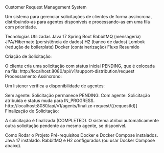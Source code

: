 Customer Request Management System

Um sistema para gerenciar solicitações de clientes de forma assíncrona, distribuindo-as para agentes disponíveis e processando-as em uma fila com prioridade.

Tecnologias Utilizadas
Java 17
Spring Boot
RabbitMQ (mensageria)
JPA/Hibernate (persistência de dados)
H2 (banco de dados)
Lombok (redução de boilerplate)
Docker (containerização)
Fluxo Resumido

Criação de Solicitação:

O cliente cria uma solicitação com status inicial PENDING, que é colocada na fila: http://localhost:8080/api/v1/support-distribution/request
Processamento Assíncrono:

Um listener verifica a disponibilidade de agentes:

Sem agente: Solicitação permanece PENDING.
Com agente: Solicitação atribuída e status muda para IN_PROGRESS. http://localhost:8080/api/v1/agents/finalize-request/{{requestId}}
Finalização de Solicitação:

A solicitação é finalizada (COMPLETED).
O sistema atribui automaticamente outra solicitação pendente ao mesmo agente, se disponível.

Como Rodar o Projeto
Pré-requisitos
Docker e Docker Compose instalados.
Java 17 instalado.
RabbitMQ e H2 configurados (ou usar Docker Compose abaixo).
